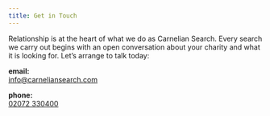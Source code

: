 ```yaml
---
title: Get in Touch
---
```


Relationship is at the heart of what we do as Carnelian Search. Every search we carry out begins with an open conversation about your charity and what it is looking for. Let’s arrange to talk today:

**email:**   
[info@carneliansearch.com](mailto:info@carneliansearch.com)

**phone:**   
[02072 330400](tel://+442072330400)
